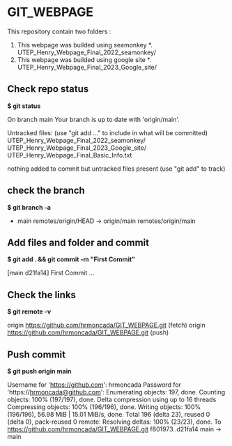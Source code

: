 # GIT_WEBPAGE
This repository contain two folders :

  1. This webpage was builded using seamonkey
      *. UTEP_Henry_Webpage_Final_2022_seamonkey/
  3. This webpage was builded using google site
      *. UTEP_Henry_Webpage_Final_2023_Google_site/
      
## Check repo status 
**$ git status**

On branch main
Your branch is up to date with 'origin/main'.

Untracked files:
  (use "git add <file>..." to include in what will be committed)
	UTEP_Henry_Webpage_Final_2022_seamonkey/
	UTEP_Henry_Webpage_Final_2023_Google_site/
	UTEP_Henry_Webpage_Final_Basic_Info.txt

nothing added to commit but untracked files present (use "git add" to track)

## check the branch

**$ git branch -a**
* main
  remotes/origin/HEAD -> origin/main
  remotes/origin/main

## Add files and folder and commit
**$ git add . && git commit -m "First Commit"**

[main d21fa14] First Commit
...

## Check the links	
**$ git remote -v** 

origin	https://github.com/hrmoncada/GIT_WEBPAGE.git (fetch)
origin	https://github.com/hrmoncada/GIT_WEBPAGE.git (push)

## Push commit 
**$ git push origin main**

Username for 'https://github.com': hrmoncada
Password for 'https://hrmoncada@github.com': 
Enumerating objects: 197, done.
Counting objects: 100% (197/197), done.
Delta compression using up to 16 threads
Compressing objects: 100% (196/196), done.
Writing objects: 100% (196/196), 56.98 MiB | 15.01 MiB/s, done.
Total 196 (delta 23), reused 0 (delta 0), pack-reused 0
remote: Resolving deltas: 100% (23/23), done.
To https://github.com/hrmoncada/GIT_WEBPAGE.git
   f801973..d21fa14  main -> main

